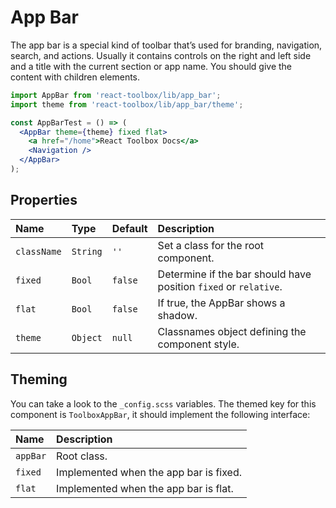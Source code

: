 # App Bar

The app bar is a special kind of toolbar that’s used for branding, navigation, search, and actions. Usually it contains controls on the right and left side and a title with the current section or app name. You should give the content with children elements.

```jsx
import AppBar from 'react-toolbox/lib/app_bar';
import theme from 'react-toolbox/lib/app_bar/theme';

const AppBarTest = () => (
  <AppBar theme={theme} fixed flat>
    <a href="/home">React Toolbox Docs</a>
    <Navigation />
  </AppBar>
);
```

## Properties

| Name          | Type    | Default  | Description|
|:-----|:-----|:-----|:-----|
| `className` | `String`  | `''`     | Set a class for the root component.|
| `fixed`     | `Bool`    | `false`  | Determine if the bar should have position `fixed` or `relative`.|
| `flat`      | `Bool`    | `false`  | If true, the AppBar shows a shadow.|
| `theme`     | `Object`  | `null`   | Classnames object defining the component style.|

## Theming

You can take a look to the `_config.scss` variables. The themed key for this component is `ToolboxAppBar`, it should implement the following interface:

| Name     | Description|
|:---------|:-----------|
| `appBar` | Root class.|
| `fixed`  | Implemented when the app bar is fixed.|
| `flat`   | Implemented when the app bar is flat.|
